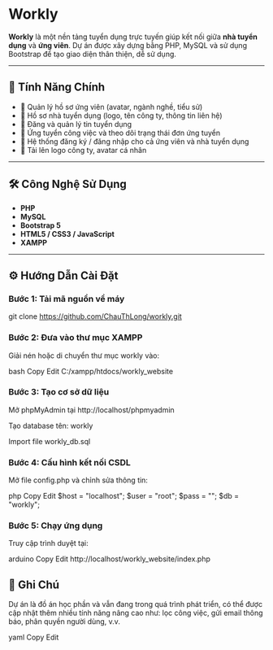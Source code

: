 # Workly

**Workly** là một nền tảng tuyển dụng trực tuyến giúp kết nối giữa **nhà tuyển dụng** và **ứng viên**. Dự án được xây dựng bằng PHP, MySQL và sử dụng Bootstrap để tạo giao diện thân thiện, dễ sử dụng.

---

## 🚀 Tính Năng Chính

- 👤 Quản lý hồ sơ ứng viên (avatar, ngành nghề, tiểu sử)
- 🏢 Hồ sơ nhà tuyển dụng (logo, tên công ty, thông tin liên hệ)
- 📝 Đăng và quản lý tin tuyển dụng
- 💼 Ứng tuyển công việc và theo dõi trạng thái đơn ứng tuyển
- 🔐 Hệ thống đăng ký / đăng nhập cho cả ứng viên và nhà tuyển dụng
- 📁 Tải lên logo công ty, avatar cá nhân

---

## 🛠️ Công Nghệ Sử Dụng

- **PHP**
- **MySQL**
- **Bootstrap 5**
- **HTML5 / CSS3 / JavaScript**
- **XAMPP**

---

## ⚙️ Hướng Dẫn Cài Đặt

### Bước 1: Tải mã nguồn về máy

git clone https://github.com/ChauThLong/workly.git
### Bước 2: Đưa vào thư mục XAMPP
Giải nén hoặc di chuyển thư mục workly vào:

bash
Copy
Edit
C:/xampp/htdocs/workly_website
### Bước 3: Tạo cơ sở dữ liệu
Mở phpMyAdmin tại http://localhost/phpmyadmin

Tạo database tên: workly

Import file workly_db.sql

### Bước 4: Cấu hình kết nối CSDL
Mở file config.php và chỉnh sửa thông tin:

php
Copy
Edit
$host = "localhost";
$user = "root";
$pass = "";
$db   = "workly";
### Bước 5: Chạy ứng dụng
Truy cập trình duyệt tại:

arduino
Copy
Edit
http://localhost/workly_website/index.php

## 📌 Ghi Chú
Dự án là đồ án học phần và vẫn đang trong quá trình phát triển, có thể được cập nhật thêm nhiều tính năng nâng cao như: lọc công việc, gửi email thông báo, phân quyền người dùng, v.v.

yaml
Copy
Edit
